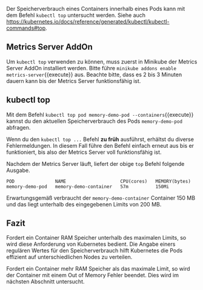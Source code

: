 Der Speicherverbrauch eines Containers innerhalb eines Pods kann mit
dem Befehl `kubectl top` untersucht werden.
Siehe auch https://kubernetes.io/docs/reference/generated/kubectl/kubectl-commands#top.

## Metrics Server AddOn

Um `kubectl top` verwenden zu können, muss zuerst in Minikube der Metrics Server AddOn
installiert werden. Bitte führe `minikube addons enable metrics-server`{{execute}} aus.
Beachte bitte, dass es 2 bis 3 Minuten dauern kann bis der Metrics Server funktionsfähig ist.

## kubectl top

Mit dem Befehl `kubectl top pod memory-demo-pod --containers`{{execute}} kannst du den aktuellen
Speicherverbrauch des Pods `memory-demo-pod` abfragen.

Wenn du den `kubectl top ...` Befehl **zu früh** ausführst, erhältst du diverse Fehlermeldungen.
In diesem Fall führe den Befehl einfach erneut aus bis er funktioniert, bis also der Metrics Server 
voll funktionsfähig ist.

Nachdem der Metrics Server läuft, liefert der obige `top` Befehl folgende Ausgabe.

```
POD               NAME                    CPU(cores)   MEMORY(bytes)
memory-demo-pod   memory-demo-container   57m          150Mi
```

Erwartungsgemäß verbraucht der `memory-demo-container` Container 150 MB und das liegt unterhalb des 
eingegebenen Limits von 200 MB.

## Fazit

Fordert ein Container RAM Speicher unterhalb des maximalen Limits, so wird diese Anforderung von Kubernetes bedient.
Die Angabe einers regulären Wertes für den Speicherverbrauch hilft Kubernetes die Pods effizient
auf unterschiedlichen Nodes zu verteilen.

Fordert ein Container mehr RAM Speicher als das maximale Limit, so wird der Container mit einem Out of Memory Fehler beendet.
Dies wird im nächsten Abschnitt untersucht.
